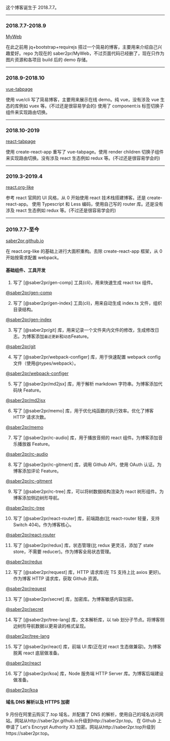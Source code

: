 这个博客诞生于 2018.7.7。

---

### 2018.7.7-2018.9

[MyWeb](https://github.com/Saber2pr/MyWeb)

在此之前用 jq+bootstrap+requirejs 搭过一个简易的博客，主要用来介绍自己兴趣爱好。repo 为现在的 saber2pr/MyWeb，不过页面代码已经删了，现在只作为图片资源和各项目 build 后的 demo 存储。

---

### 2018.9-2018.10

[vue-tabpage](https://saber2pr.top/vue-tabpage/dist/)

使用 vue/cli 写了简易博客，主要用来展示在线 demo。纯 vue，没有涉及 vue 生态的库例如 vuex 等。(不过还是很容易学会的)
使用了 component:is 标签切换子组件来实现路由切换。

---

### 2018.10-2019

[react-tabpage](https://saber2pr.top/react-tabpage/build/)

使用 create-react-app 重写了 vue-tabpage。使用 render children 切换子组件来实现路由切换。没有涉及 react 生态例如 redux 等。(不过还是很容易学会的)

---

### 2019.3-2019.4

[react.org-like](https://saber2pr.top/react.org-like/build/)

参考 react 官网的 UI 风格，从 0 开始使用 react 技术栈搭建博客。还是 create-react-app。
使用 Typescript 和 Less 编码，使用自己写的 router 库。还是没有涉及 react 生态例如 redux 等。(不过还是很容易学会的)

---

### 2019.7.7-至今

[saber2pr.github.io](https://saber2pr.top)

在 react.org-like 的基础上进行大面积重构。去除 create-react-app 框架，从 0 开始按需求配置 webpack。

#### 基础组件、工具开发

1. 写了 [@saber2pr/gen-comp] 工具(cli)，用来快速生成 react tsx 组件。

[@saber2pr/gen-comp](https://github.com/saber2pr/gen-comp)

2. 写了 [@saber2pr/gen-index] 工具(cli)，用来自动生成 index.ts 文件，组织目录结构。

[@saber2pr/gen-index](https://github.com/saber2pr/gen-index)

3. 写了 [@saber2pr/git] 库，用来记录一个文件夹内文件的修改，生成修改日志。为博客添加`最近更新`和`动态`Feature。

[@saber2pr/git](https://github.com/saber2pr/git)

4. 写了 [@saber2pr/webpack-configer] 库，用于快速配置 webpack config 文件（使用@types/webpack）。

[@saber2pr/webpack-configer](https://github.com/saber2pr/webpack-configer)

5. 写了 [@saber2pr/md2jsx] 库，用于解析 markdown 字符串。为博客添加代码块 Feature。

[@saber2pr/md2jsx](https://github.com/saber2pr/md2jsx)

6. 写了 [@saber2pr/memo] 库，用于优化纯函数的执行效率。优化了博客 HTTP 请求次数。

[@saber2pr/memo](https://github.com/saber2pr/memo)

7. 写了 [@saber2pr/rc-audio] 库，用于播放音频的 react 组件。为博客添加音乐播放器 Feature。

[@saber2pr/rc-audio](https://github.com/saber2pr/rc-audio)

8. 写了 [@saber2pr/rc-gitment] 库，调用 Github API，使用 OAuth 认证。为博客添加评论 Feature。

[@saber2pr/rc-gitment](https://github.com/saber2pr/rc-gitment)

9. 写了 [@saber2pr/rc-tree] 库，可以将树数据结构渲染为 react 树形组件。为博客添加侧边树形导航。

[@saber2pr/rc-tree](https://github.com/saber2pr/rc-tree)

10. 写了 [@saber2pr/react-router] 库，前端路由(比 react-router 轻量，支持 Switch 404)。作为博客核心。

[@saber2pr/react-router](https://github.com/saber2pr/react-router)

11. 写了 [@saber2pr/redux] 库，状态管理(比 redux 更灵活，添加了 state store，不需要 reducer)。作为博客全局状态管理。

[@saber2pr/redux](https://github.com/saber2pr/redux)

12. 写了 [@saber2pr/request] 库，HTTP 请求库(在 TS 支持上比 axios 更好)。作为博客 HTTP 请求库，获取 Github 资源。

[@saber2pr/request](https://github.com/saber2pr/request)

13. 写了 [@saber2pr/secret] 库，加密库。为博客敏感内容加密。

[@saber2pr/secret](https://github.com/saber2pr/secret)

14. 写了 [@saber2pr/tree-lang] 库，文本解析库，以 tab 划分子节点。将博客侧边树形导航数据以更易读的格式呈现。

[@saber2pr/tree-lang](https://github.com/saber2pr/tree-lang)

15. 写了 [@saber2pr/react] 库，前端 UI 库(正在对 react 生态做兼容)。为博客脱离 react 底层做准备。

[@saber2pr/react](https://github.com/saber2pr/react)

16. 写了 [@saber2pr/koa] 库，Node 服务端 HTTP Server 库。为博客后端建设做准备。

[@saber2pr/koa](https://github.com/saber2pr/koa)

#### 域名 DNS 解析以及 HTTPS 加密

9 月份在阿里云购买了.top 域名，并配置了 DNS 的解析，使用自己的域名访问网站。网站从http://saber2pr.github.io升级到http://saber2pr.top。
在 Github 上申请了 Let's Encrypt Authority X3 加密。网站从http://saber2pr.top升级到https://saber2pr.top。
